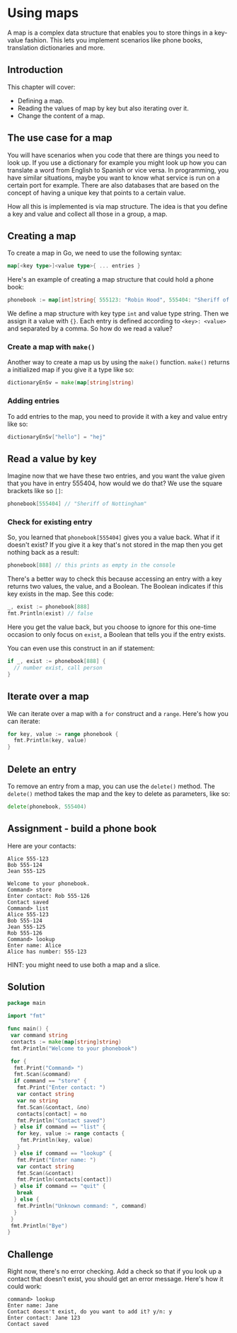 # Using maps

A map is a complex data structure that enables you to store things in a key-value fashion. This lets you implement scenarios like phone books, translation dictionaries and more.

## Introduction

This chapter will cover:

- Defining a map.
- Reading the values of map by key but also iterating over it.
- Change the content of a map.

## The use case for a map

You will have scenarios when you code that there are things you need to look up. If you use a dictionary for example you might look up how you can translate a word from English to Spanish or vice versa. In programming, you have similar situations, maybe you want to know what service is run on a certain port for example. There are also databases that are based on the concept of having a unique key that points to a certain value.

How all this is implemented is via map structure. The idea is that you define a key and value and collect all those in a group, a map.

## Creating a map

To create a map in Go, we need to use the following syntax:

```go
map[<key type>]<value type>{ ... entries }
```

Here's an example of creating a map structure that could hold a phone book:

```go
phonebook := map[int]string{ 555123: "Robin Hood", 555404: "Sheriff of Nottingham"}
```

We define a map structure with key type `int` and value type string. Then we assign it a value with `{}`. Each entry is defined according to `<key>: <value>` and separated by a comma. So how do we read a value?

### Create a map with `make()`

Another way to create a map us by using the `make()` function. `make()` returns a initialized map if you give it a type like so:

```go
dictionaryEnSv = make(map[string]string)
```

### Adding entries

To add entries to the map, you need to provide it with a key and value entry like so:

```go
dictionaryEnSv["hello"] = "hej"
```

## Read a value by key

Imagine now that we have these two entries, and you want the value given that you have in entry 555404, how would we do that? We use the square brackets like so `[]`:

```go
phonebook[555404] // "Sheriff of Nottingham"
```

### Check for existing entry

So, you learned that `phonebook[555404]` gives you a value back. What if it doesn't exist? If you give it a key that's not stored in the map then you get nothing back as a result:

```go
phonebook[888] // this prints as empty in the console
```

There's a better way to check this because accessing an entry with a key returns two values, the value, and a Boolean. The Boolean indicates if this key exists in the map. See this code:

```go
_, exist := phonebook[888]
fmt.Println(exist) // false
```

Here you get the value back, but you choose to ignore for this one-time occasion to only focus on `exist`, a Boolean that tells you if the entry exists.

You can even use this construct in an if statement:

```go
if _, exist := phonebook[888] {
  // number exist, call person
}
```

## Iterate over a map

We can iterate over a map with a `for` construct and a `range`. Here's how you can iterate:

```go
for key, value := range phonebook {
  fmt.Println(key, value)
}
```

## Delete an entry

To remove an entry from a map, you can use the `delete()` method. The `delete()` method takes the map and the key to delete as parameters, like so:

```go
delete(phonebook, 555404)
```

## Assignment - build a phone book

Here are your contacts:

```output
Alice 555-123 
Bob 555-124
Jean 555-125
```

```console
Welcome to your phonebook.
Command> store
Enter contact: Rob 555-126
Contact saved
Command> list
Alice 555-123 
Bob 555-124
Jean 555-125
Rob 555-126
Command> lookup
Enter name: Alice
Alice has number: 555-123
```

HINT: you might need to use both a map and a slice.

## Solution

```go
package main

import "fmt"

func main() {
 var command string
 contacts := make(map[string]string)
 fmt.Println("Welcome to your phonebook")

 for {
  fmt.Print("Command> ")
  fmt.Scan(&command)
  if command == "store" {
   fmt.Print("Enter contact: ")
   var contact string
   var no string
   fmt.Scan(&contact, &no)
   contacts[contact] = no
   fmt.Println("Contact saved")
  } else if command == "list" {
   for key, value := range contacts {
    fmt.Println(key, value)
   }
  } else if command == "lookup" {
   fmt.Print("Enter name: ")
   var contact string
   fmt.Scan(&contact)
   fmt.Println(contacts[contact])
  } else if command == "quit" {
   break
  } else {
   fmt.Println("Unknown command: ", command)
  }
 }
 fmt.Println("Bye")
}

```

## Challenge

Right now, there's no error checking. Add a check so that if you look up a contact that doesn't exist, you should get an error message. Here's how it could work:

```console
command> lookup
Enter name: Jane
Contact doesn't exist, do you want to add it? y/n: y
Enter contact: Jane 123
Contact saved
```
